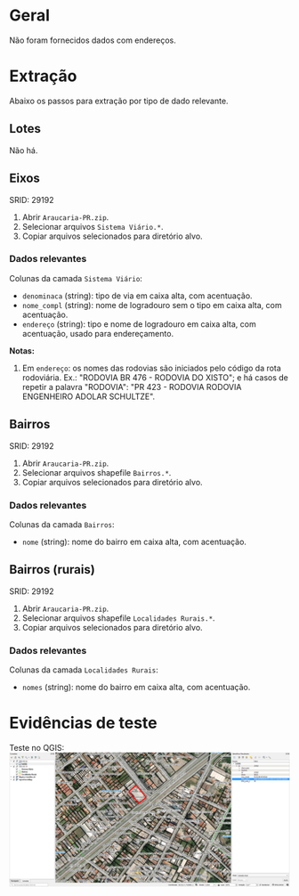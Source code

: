 # Geral
Não foram fornecidos dados com endereços.

# Extração
Abaixo os passos para extração por tipo de dado relevante.

## Lotes
Não há.

## Eixos
SRID: 29192
1. Abrir `Araucaria-PR.zip`.
2. Selecionar arquivos `Sistema Viário.*`.
3. Copiar arquivos selecionados para diretório alvo.

### Dados relevantes
Colunas da camada `Sistema Viário`:
* `denominaca` (string): tipo de via em caixa alta, com acentuação.
* `nome_compl` (string): nome de logradouro sem o tipo em caixa alta, com acentuação.
* `endereço` (string): tipo e nome de logradouro em caixa alta, com acentuação, usado para endereçamento.

**Notas:**
1. Em `endereço`: os nomes das rodovias são iniciados pelo código da rota rodoviária. Ex.:  "RODOVIA BR 476 - RODOVIA DO XISTO"; e há casos de repetir a palavra "RODOVIA": "PR 423 - RODOVIA RODOVIA ENGENHEIRO ADOLAR SCHULTZE".

## Bairros
SRID: 29192
1. Abrir `Araucaria-PR.zip`.
2. Selecionar arquivos shapefile `Bairros.*`.
3. Copiar arquivos selecionados para diretório alvo.

### Dados relevantes
Colunas da camada `Bairros`:
* `nome` (string): nome do bairro em caixa alta, com acentuação.

## Bairros (rurais)
SRID: 29192
1. Abrir `Araucaria-PR.zip`.
2. Selecionar arquivos shapefile `Localidades Rurais.*`.
3. Copiar arquivos selecionados para diretório alvo.

### Dados relevantes
Colunas da camada `Localidades Rurais`:
* `nomes` (string): nome do bairro em caixa alta, com acentuação.

# Evidências de teste
Teste no QGIS:
![](qgis.png)

